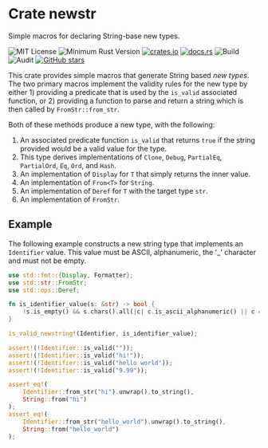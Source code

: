 # Crate newstr

Simple macros for declaring String-base new types.

![MIT License](https://img.shields.io/badge/license-mit-118811.svg)
![Minimum Rust Version](https://img.shields.io/badge/Min%20Rust-1.34-green.svg)
[![crates.io](https://img.shields.io/crates/v/newstr.svg)](https://crates.io/crates/newstr)
[![docs.rs](https://docs.rs/newstr/badge.svg)](https://docs.rs/newstr)
![Build](https://github.com/johnstonskj/rust-newstr/workflows/Rust/badge.svg)
![Audit](https://github.com/johnstonskj/rust-newstr/workflows/Security%20audit/badge.svg)
[![GitHub stars](https://img.shields.io/github/stars/johnstonskj/rust-newstr.svg)](https://github.com/johnstonskj/rust-newstr/stargazers)

This crate provides simple macros that generate String based *new types*. The two primary macros
implement the validity rules for the new type by either 1) providing a predicate that is used by
the `is_valid` associated function, or 2) providing a function to parse and return a string which
is then called by `FromStr::from_str`.

Both of these methods produce a new type, with the following:

1. An associated predicate function `is_valid` that returns `true` if the string provided would be a
   valid value for the type.
1. This type derives implementations of `Clone`, `Debug`, `PartialEq`, `PartialOrd`, `Eq`, `Ord`,
   and `Hash`.
1. An implementation of `Display` for `T` that simply returns the inner value.
1. An implementation of `From<T>` for `String`.
1. An implementation of `Deref` for `T` with the target type `str`.
1. An implementation of `FromStr`.

## Example

The following example constructs a new string type that implements an `Identifier` value. This
value must be ASCII, alphanumeric, the '_' character and must not be empty.

```rust
use std::fmt::{Display, Formatter};
use std::str::FromStr;
use std::ops::Deref;

fn is_identifier_value(s: &str) -> bool {
    !s.is_empty() && s.chars().all(|c| c.is_ascii_alphanumeric() || c == '_')
}

is_valid_newstring!(Identifier, is_identifier_value);

assert!(!Identifier::is_valid(""));
assert!(!Identifier::is_valid("hi!"));
assert!(!Identifier::is_valid("hello world"));
assert!(!Identifier::is_valid("9.99"));

assert_eq!(
    Identifier::from_str("hi").unwrap().to_string(),
    String::from("hi")
);
assert_eq!(
    Identifier::from_str("hello_world").unwrap().to_string(),
    String::from("hello_world")
);
```
